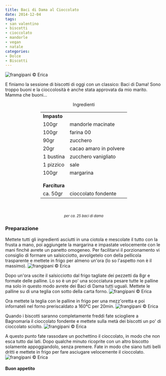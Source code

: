 ```yaml
---
title: Baci di Dama al Cioccolato
date: 2014-12-04
tags:
- san valentino
- biscotti
- cioccolato
- mandorle
- vegan
- natale
categories:
- Dolce
- Biscotti
---
```

![](header.jpg "frangipani © Erica")

E finiamo la sessione di biscotti di oggi con un classico: Baci di Dama! Sono troppo buoni e la cioccolosità è anche stata approvata da mio marito. Mamma che buoni...


<div id="wrapper" style="text-align: center">
  <div id="yourdiv" style="display: inline-block;">
    <div class="ingredients">
      <div class="ingredients-title">Ingredienti</div>
      <table>
        <tbody>
          <tr>
            <td colspan="2"><b>Impasto</b></td>
          </tr>
          <tr>
            <td>100gr</td>
            <td>mandorle macinate</td>
          </tr>
          <tr>
            <td>100gr</td>
            <td>farina 00</td>
          </tr>
          <tr>
            <td>90gr</td>
            <td>zucchero</td>
          </tr>
          <tr>
            <td>20gr</td>
            <td>cacao amaro in polvere</td>
          </tr>
          <tr>
            <td>1 bustina</td>
            <td>zucchero vanigliato</td>
          </tr>
          <tr>
            <td>1 pizzico</td>
            <td>sale</td>
          </tr>
          <tr>
            <td>100gr</td>
            <td>margarina</td>
          </tr>
          <tr style="height: 15px;"></tr>
          <tr>          
            <td colspan="2"><b>Farcitura</b></td>
          </tr>      
          <tr>
            <td>ca. 50gr</td>
            <td>cioccolato fondente</td>     
          </tr>
        </tbody>
      </table>
      <br></br>
      <i class="pull-right" style="font-size: 80%;">per ca. 25 baci di dama</i>
    </div>
  </div>
</div>


<h3>
  <font color="grey">
    <i class="fa fa-cogs"></i>
  </font> Preparazione
</h3>

Mettete tutti gli ingredienti asciutti in una ciotola e mescolate il tutto con la frusta a mano, poi aggiungete la margarina e impastate velocemente con le mani finché avrete un panetto omogeneo. Per facilitarvi il porzionamento vi consiglio di formare un salsicciotto, avvolgetelo con della pellicola trasparente e mettete in frigo per almeno un'ora (lo so l'aspetto non è il massimo).
![](impasto.jpg "frangipani © Erica")

Dopo un'ora uscite il salsicciotto dal frigo tagliate dei pezzetti da 8gr e formate delle palline. Lo so è un po' una scocciatura pesare tutte le palline ma solo in questo modo avrete dei Baci di Dama tutti uguali. Mettete le palline su di una teglia con sotto della carta forno.
![](teglia.jpg "frangipani © Erica")

Ora mettete la teglia con le palline in frigo per una mezz'oretta e poi infornateli nel forno preriscaldato a 160°C per 20min.
![](sfornati.jpg "frangipani © Erica")

Quando i biscotti saranno completamente freddi fate sciogliere a Bagnomaria il cioccolato fondente e mettete sulla metà dei biscotti un po' di cioccolato sciolto.
![](farcire.jpg "frangipani © Erica")

A questo punto fate rassodare un pochettino il cioccolato, in modo che non esca tutto dai lati. Dopo qualche minuto ricoprite con un altro biscotto solamente appoggiandolo, senza premere. Fate in modo che siano tutti belli dritti e mettete in frigo per fare asciugare velocemente il cioccolato.
![](risultato.jpg "frangipani © Erica")


<h4>Buon appetito
  <font color="red">
    <i class="fa fa-smile-o"></i>
  </font>
</h4>
